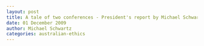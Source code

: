 ```yaml
---
layout: post
title: A tale of two conferences - President's report by Michael Schwartz
date: 01 December 2009
author: Michael Schwartz
categories: australian-ethics
---
```

